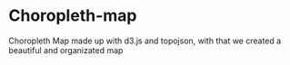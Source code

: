 # Choropleth-map
Choropleth Map made up with d3.js and topojson, with that we created a beautiful and organizated map
